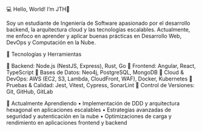 💻 Hello, World! I’m JTH👋

Soy un estudiante de Ingeniería de Software apasionado por el desarrollo backend, la arquitectura cloud y las tecnologías escalables. Actualmente, me enfoco en aprender y aplicar buenas prácticas en Desarrollo Web, DevOps y Computación en la Nube.

🚀 Tecnologías y Herramientas

📌 Backend: Node.js (NestJS, Express), Rust, Go
📌 Frontend: Angular, React, TypeScript
📌 Bases de Datos: Neo4j, PostgreSQL, MongoDB
📌 Cloud & DevOps: AWS (EC2, S3, Lambda, CloudFront, WAF), Docker, Kubernetes
📌 Pruebas & Calidad: Jest, Vitest, Cypress, SonarLint
📌 Control de Versiones: Git, GitHub, GitLab

🌱 Actualmente Aprendiendo
	•	Implementación de DDD y arquitectura hexagonal en aplicaciones escalables
	•	Estrategias avanzadas de seguridad y autenticación en la nube
	•	Optimizaciones de carga y rendimiento en aplicaciones frontend y backend
